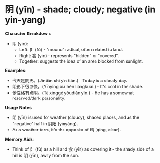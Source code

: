 # **阴 (yīn) - shade; cloudy; negative (in yin-yang)**

**Character Breakdown**:  
- 阴 (yīn):
  - Left: 阝 (fù) - "mound" radical, often related to land.
  - Right: 侌 (yīn) - represents "hidden" or "covered".
  - Together: suggests the idea of an area blocked from sunlight.

**Examples**:  
- 今天是阴天。(Jīntiān shì yīn tiān.) - Today is a cloudy day.  
- 阴影下很凉快。(Yīnyǐng xià hěn liángkuai.) - It's cool in the shade.  
- 他性格有点阴。(Tā xìnggé yǒudiǎn yīn.) - He has a somewhat reserved/dark personality.

**Usage Notes**:  
- 阴 (yīn) is used for weather (cloudy), shaded places, and as the "negative" half in 阴阳 (yīnyáng).  
- As a weather term, it's the opposite of 晴 (qíng, clear).

**Memory Aids**:  
- Think of 阝 (fù) as a hill and 侌 (yīn) as covering it - the shady side of a hill is 阴 (yīn), away from the sun.